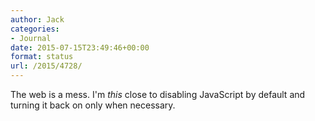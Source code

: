 ```yaml
---
author: Jack
categories:
- Journal
date: 2015-07-15T23:49:46+00:00
format: status
url: /2015/4728/
---
```


The web is a mess. I'm _this_ close to disabling JavaScript by default and turning it back on only when necessary.